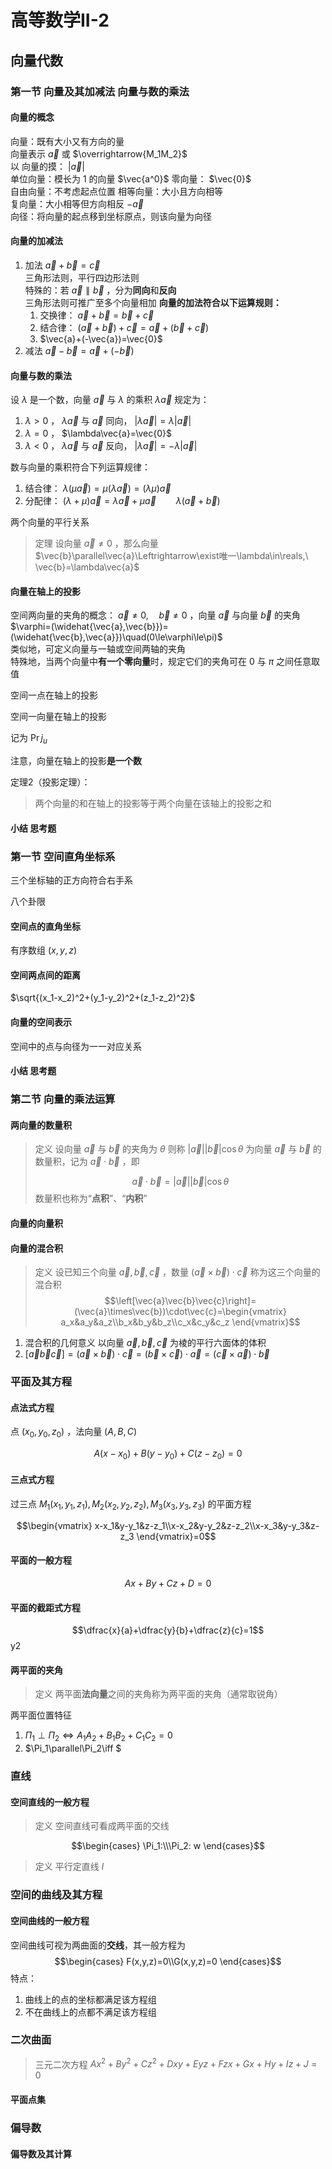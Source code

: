 # 高等数学II-2

## 向量代数

### 第一节 向量及其加减法 向量与数的乘法

#### 向量的概念

向量：既有大小又有方向的量  
向量表示 $\vec{a}$ 或 $\overrightarrow{M_1M_2}$  
以
向量的摸： $|\vec{a}|$  
单位向量：模长为 $1$ 的向量 $\vec{a^0}$
零向量： $\vec{0}$  
自由向量：不考虑起点位置
相等向量：大小且方向相等  
复向量：大小相等但方向相反 $-\vec{a}$  
向径：将向量的起点移到坐标原点，则该向量为向径

#### 向量的加减法

1. 加法 $\vec{a}+\vec{b}=\vec{c}$  
   三角形法则，平行四边形法则  
   特殊的：若 $\vec{a}\parallel\vec{b}$ ，分为**同向**和**反向**  
   三角形法则可推广至多个向量相加
   **向量的加法符合以下运算规则：**
   1. 交换律： $\vec{a}+\vec{b}=\vec{b}+\vec{c}$
   2. 结合律： $(\vec{a}+\vec{b})+\vec{c}=\vec{a}+(\vec{b}+\vec{c})$
   3. $\vec{a}+(-\vec{a})=\vec{0}$
2. 减法 $\vec{a}-\vec{b}=\vec{a}+(-\vec{b})$

#### 向量与数的乘法

设 $\lambda$ 是一个数，向量 $\vec{a}$ 与 $\lambda$ 的乘积 $\lambda\vec{a}$ 规定为：  
1. $\lambda>0$ ， $\lambda\vec{a}$ 与 $\vec{a}$ 同向， $|\lambda\vec{a}|=\lambda|\vec{a}|$
2. $\lambda=0$ ， $\lambda\vec{a}=\vec{0}$
3. $\lambda<0$ ， $\lambda\vec{a}$ 与 $\vec{a}$ 反向， $|\lambda\vec{a}|=-\lambda|\vec{a}|$

数与向量的乘积符合下列运算规律：
1. 结合律： $\lambda(\mu\vec{a})=\mu(\lambda\vec{a})=(\lambda\mu)\vec{a}$
2. 分配律： $(\lambda+\mu)\vec{a}=\lambda\vec{a}+\mu\vec{a}\qquad\lambda(\vec{a}+\vec{b})$

两个向量的平行关系
> 定理 设向量 $\vec{a}\not ={0}$ ，那么向量 $\vec{b}\parallel\vec{a}\Leftrightarrow\exist唯一\lambda\in\reals,\ \vec{b}=\lambda\vec{a}$

#### 向量在轴上的投影

空间两向量的夹角的概念： 
$\vec{a}\not ={0},\quad\vec{b}\not ={0}$ ，向量 $\vec{a}$ 与向量 $\vec{b}$ 的夹角 $\varphi=(\widehat{\vec{a},\vec{b}})=(\widehat{\vec{b},\vec{a}})\quad(0\le\varphi\le\pi)$  
类似地，可定义向量与一轴或空间两轴的夹角  
特殊地，当两个向量中**有一个零向量**时，规定它们的夹角可在 $0$ 与 $\pi$ 之间任意取值

空间一点在轴上的投影

空间一向量在轴上的投影

记为 $\Pr j_u$

注意，向量在轴上的投影**是一个数**

定理2（投影定理）：
> 两个向量的和在轴上的投影等于两个向量在该轴上的投影之和

#### 小结 思考题

### 第一节 空间直角坐标系

三个坐标轴的正方向符合右手系

八个卦限

#### 空间点的直角坐标

有序数组 $(x,y,z)$

#### 空间两点间的距离

$\sqrt{(x_1-x_2)^2+(y_1-y_2)^2+(z_1-z_2)^2}$

#### 向量的空间表示

空间中的点与向径为一一对应关系

#### 小结 思考题 

### 第二节 向量的乘法运算

#### 两向量的数量积

> 定义 设向量 $\vec{a}$ 与 $\vec{b}$ 的夹角为 $\theta$ 则称 $|\vec{a}||\vec{b}|\cos\theta$ 为向量 $\vec{a}$ 与 $\vec{b}$ 的数量积，记为 $\vec{a}\cdot\vec{b}$ ，即  
> 
> $$\vec{a}\cdot\vec{b}=|\vec{a}||\vec{b}|\cos\theta$$
> 数量积也称为“**点积**”、“**内积**”

#### 向量的向量积

#### 向量的混合积

> 定义 设已知三个向量 $\vec{a},\vec{b},\vec{c}$ ，数量 $(\vec{a}\times\vec{b})\cdot\vec{c}$ 称为这三个向量的混合积
> $$\left[\vec{a}\vec{b}\vec{c}\right]=(\vec{a}\times\vec{b})\cdot\vec{c}=\begin{vmatrix}
   a_x&a_y&a_z\\b_x&b_y&b_z\\c_x&c_y&c_z
\end{vmatrix}$$

1. 混合积的几何意义 以向量 $\vec{a},\vec{b},\vec{c}$ 为棱的平行六面体的体积
2. $\left[\vec{a}\vec{b}\vec{c}\right]=(\vec{a}\times\vec{b})\cdot\vec{c}=(\vec{b}\times\vec{c})\cdot\vec{a}=(\vec{c}\times\vec{a})\cdot\vec{b}$

### 平面及其方程

#### 点法式方程

点 $(x_0,y_0,z_0)$ ，法向量 $(A,B,C)$

$$A(x-x_0)+B(y-y_0)+C(z-z_0)=0$$

#### 三点式方程

过三点 $M_1(x_1,y_1,z_1),M_2(x_2,y_2,z_2),M_3(x_3,y_3,z_3)$ 的平面方程  

$$\begin{vmatrix}
   x-x_1&y-y_1&z-z_1\\x-x_2&y-y_2&z-z_2\\x-x_3&y-y_3&z-z_3
\end{vmatrix}=0$$

#### 平面的一般方程

$$Ax+By+Cz+D=0$$

#### 平面的截距式方程

$$\dfrac{x}{a}+\dfrac{y}{b}+\dfrac{z}{c}=1$$y2

#### 两平面的夹角

> 定义 两平面**法向量**之间的夹角称为两平面的夹角（通常取锐角）

两平面位置特征
1. $\Pi_1\perp\Pi_2\iff A_1A_2+B_1B_2+C_1C_2=0$
2. $\Pi_1\parallel\Pi_2\iff $

### 直线

#### 空间直线的一般方程

> 定义 空间直线可看成两平面的交线

$$\begin{cases}
   \Pi_1:\\\Pi_2: w 
\end{cases}$$  

> 定义 平行定直线 $l$ 

### 空间的曲线及其方程

#### 空间曲线的一般方程

空间曲线可视为两曲面的**交线**，其一般方程为  
$$\begin{cases}
   F(x,y,z)=0\\G(x,y,z)=0
\end{cases}$$
特点：
1. 曲线上的点的坐标都满足该方程组
2. 不在曲线上的点都不满足该方程组

### 二次曲面

> 三元二次方程 $Ax^2+By^2+Cz^2+Dxy+Eyz+Fzx+Gx+Hy+Iz+J=0$  

#### 平面点集

### 偏导数

#### 偏导数及其计算
